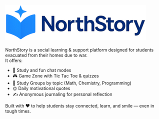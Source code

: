 
![NorthStory Logo](images/northstory-logo-cropped.png)
---
NorthStory is a social learning & support platform designed for students evacuated from their homes due to war.  
It offers:

- 📝 Study and fun chat modes  
- 🎮 Game Zone with Tic Tac Toe & quizzes  
- 🧠 Study Groups by topic (Math, Chemistry, Programming)  
- 🌞 Daily motivational quotes  
- ✍️ Anonymous journaling for personal reflection  

Built with ❤️ to help students stay connected, learn, and smile — even in tough times.


